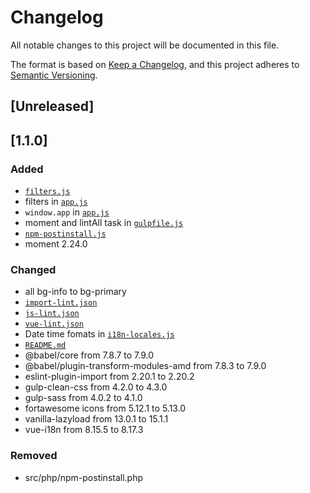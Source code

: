# Changelog
All notable changes to this project will be documented in this file.

The format is based on [Keep a Changelog](https://keepachangelog.com/en/1.0.0/),
and this project adheres to [Semantic Versioning](https://semver.org/spec/v2.0.0.html).

## [Unreleased]

## [1.1.0]
### Added
- [`filters.js`](https://github.com/InsanityMeetsHH/vue-skeleton/blob/master/src/js/vue/app/filters.js)
- filters in [`app.js`](https://github.com/InsanityMeetsHH/vue-skeleton/blob/master/src/js/vue/app.js)
- `window.app` in [`app.js`](https://github.com/InsanityMeetsHH/vue-skeleton/blob/master/src/js/vue/app.js)
- moment and lintAll task in [`gulpfile.js`](https://github.com/InsanityMeetsHH/vue-skeleton/blob/master/gulpfile.js)
- [`npm-postinstall.js`](https://github.com/InsanityMeetsHH/vue-skeleton/blob/master/npm-postinstall.js)
- moment 2.24.0

### Changed
- all bg-info to bg-primary
- [`import-lint.json`](https://github.com/InsanityMeetsHH/vue-skeleton/blob/master/src/app/import-lint.json)
- [`js-lint.json`](https://github.com/InsanityMeetsHH/vue-skeleton/blob/master/src/app/js-lint.json)
- [`vue-lint.json`](https://github.com/InsanityMeetsHH/vue-skeleton/blob/master/src/app/vue-lint.json)
- Date time fomats in [`i18n-locales.js`](https://github.com/InsanityMeetsHH/vue-skeleton/blob/master/src/js/vue/app/i18n-locales.js)
- [`README.md`](https://github.com/InsanityMeetsHH/vue-skeleton/blob/master/README.md)
- @babel/core from 7.8.7 to 7.9.0
- @babel/plugin-transform-modules-amd from 7.8.3 to 7.9.0
- eslint-plugin-import from 2.20.1 to 2.20.2
- gulp-clean-css from 4.2.0 to 4.3.0
- gulp-sass from 4.0.2 to 4.1.0
- fortawesome icons from 5.12.1 to 5.13.0
- vanilla-lazyload from 13.0.1 to 15.1.1
- vue-i18n from 8.15.5 to 8.17.3

### Removed
- src/php/npm-postinstall.php